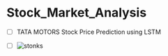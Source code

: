 # Stock_Market_Analysis
- [ ] TATA MOTORS Stock Price Prediction using LSTM
- [ ] ![stonks](https://github.com/Neermita18/Stock_Market_Analysis/assets/153750505/ef5bbc47-073a-4512-a49e-deebc4a174bc)

